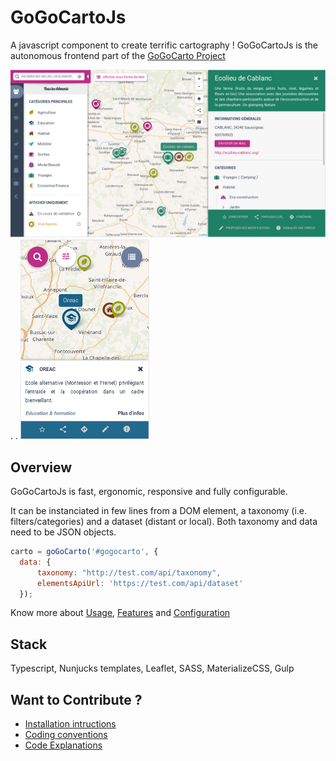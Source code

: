 GoGoCartoJs
==========
A javascript component to create terrific cartography ! GoGoCartoJs is the autonomous frontend part of the [GoGoCarto Project](https://github.com/pixelhumain/GoGoCarto)

![alt text](docs/screenshots/desktop.png "Desktop")
.   .   ![alt text](docs/screenshots/mobile.png "Mobile")



Overview
--------

GoGoCartoJs is fast, ergonomic, responsive and fully configurable. 

It can be instanciated in few lines from a DOM element, a taxonomy (i.e. filters/categories) and a dataset (distant or local). Both taxonomy and data need to be JSON objects.

```javascript
carto = goGoCarto('#gogocarto', {
  data: {
      taxonomy: "http://test.com/api/taxonomy",
      elementsApiUrl: 'https://test.com/api/dataset'
  });
```

Know more about [Usage](docs/usage.md), [Features](docs/features.md) and [Configuration](docs/configuration.md)


Stack
-----
Typescript, Nunjucks templates, Leaflet, SASS, MaterializeCSS, Gulp


Want to Contribute ?
-------------

- [Installation intructions](docs/how-to-contribute/installation.md)
- [Coding conventions](docs/how-to-contribute/coding-conventions.md)
- [Code Explanations](docs/how-to-contribute/code-explanations.md)
